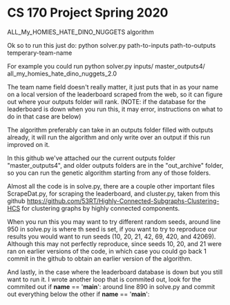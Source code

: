 # CS 170 Project Spring 2020
ALL_My_HOMIES_HATE_DINO_NUGGETS algorithm


Ok so to run this just do:
python solver.py path-to-inputs path-to-outputs temperary-team-name

For example you could run
python solver.py inputs/ master_outputs4/ all_my_homies_hate_dino_nuggets_2.0


The team name field doesn't really matter, it just puts that in as your name on a local version of the leaderboard scraped from the web, so it can figure out where your outputs folder will rank. (NOTE: if the database for the leaderboard is down when you run this, it may error, instructions on what to do in that case are below)


The algorithm preferably can take in an outputs folder filled with outputs already, it will run the algorithm and only write over an output if this run improved on it.

In this github we've attached our the current outputs folder "master_outputs4", and older outputs folders are in the "out_archive" folder, so you can run the genetic algorithm starting from any of those folders.


Almost all the code is in solve.py, there are a couple other important files ScrapeDat.py, for scraping the leaderboard, and cluster.py, taken from this github https://github.com/53RT/Highly-Connected-Subgraphs-Clustering-HCS for clustering graphs by highly connected components.


When you run this you may want to try different random seeds, around line 950 in solve.py is where th seed is set, if you want to try to reproduce our results you would want to run seeds (10, 20, 21, 42, 69, 420, and 42069). Although this may not perfectly reproduce, since seeds 10, 20, and 21 were ran on earlier versions of the code, in which case you could go back 1 commit in the github to obtain an earlier version of the algorithm.


And lastly, in the case where the leaderboard database is down but you still want to run it. I wrote another loop that is commited out, look for the commited out if __name__ == '__main__': around line 890 in solve.py and commit out everything below the other if __name__ == '__main__':


